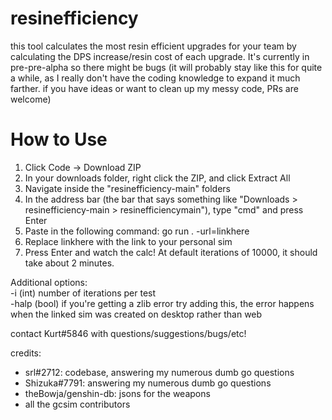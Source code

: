 # resinefficiency
 
this tool calculates the most resin efficient upgrades for your team by calculating the DPS increase/resin cost of each upgrade. It's currently in pre-pre-alpha so there might be bugs (it will probably stay like this for quite a while, as I really don't have the coding knowledge to expand it much farther. if you have ideas or want to clean up my messy code, PRs are welcome)

# How to Use

1. Click Code -> Download ZIP
2. In your downloads folder, right click the ZIP, and click Extract All
3. Navigate inside the "resinefficiency-main" folders
4. In the address bar (the bar that says something like "Downloads > resinefficiency-main > resinefficiencymain"), type "cmd" and press Enter
5. Paste in the following command: go run . -url=linkhere
6. Replace linkhere with the link to your personal sim
7. Press Enter and watch the calc! At default iterations of 10000, it should take about 2 minutes.

Additional options:</br>
-i (int) number of iterations per test</br>
-halp (bool) if you're getting a zlib error try adding this, the error happens when the linked sim was created on desktop rather than web</br>

contact Kurt#5846 with questions/suggestions/bugs/etc!

credits:
- srl#2712: codebase, answering my numerous dumb go questions
- Shizuka#7791: answering my numerous dumb go questions
- theBowja/genshin-db: jsons for the weapons
- all the gcsim contributors
